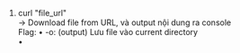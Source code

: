 1. curl "file_url" <br>
   → Download file from URL, và output nội dung ra console <br>
   Flag:
   • -o: (output) Lưu file vào current directory<br>
   •
